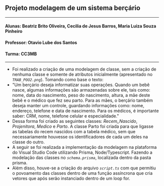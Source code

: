 ## Projeto modelagem de um sistema berçário 
------------------------------------------------------------------------------------------------------------------------------------------------------------------------
#### Alunas: Beatriz Brito Oliveira, Cecilia de Jesus Barros, Maria Luiza Souza Pinheiro
#### Professor: Otavio Lube dos Santos
#### Turma: CC3MB
-------------------------------------------------------------------------------------------------------------------------------------------------------------------------

* Foi realizado a criação de uma modelagem de classe, sem a criação de nenhuma classe e somente de atributos inicialmente (apresentado no *`TRAB_POO2.png`*). Tomando como base o texto:
* "Um berçário deseja informatizar suas operações. Quando um bebê nasce, algumas informações são armazenadas sobre ele, tais como: nome, data do nascimento, peso do nascimento, altura, a mãe deste bebê e o médico que fez seu parto. Para as mães, o berçário também deseja manter um controle, guardando informações como: nome, endereço, telefone e data de nascimento. Para os médicos, é importante saber: CRM, nome, telefone celular e especialidade."
* Dessa forma foi criado as seguintes classes: *Recem_Nascido*, *Projenitora*, *Medico* e *Parto*. A classe Parto foi criada para que ligasse as tabelas do recem nascidos com a tabela médico, sem que necessariamente houvesse os identificadores de cada um deles na classe do outro.
* A seguir se foi realizada a implementação da modelagem na plataforma do Visual Studio Code utilizando Prisma, Node/Typescript. Fazendo a modelação das classes no *`schema.prisma`*, localizada dentro da pasta prisma.
* Além disso, houve-se a criação do arquivo *`script.ts`* com que permitiu o povoamento das classes dentro de uma função assíncrona que cria vetores que após serão instanciado dentro de um loop for.
